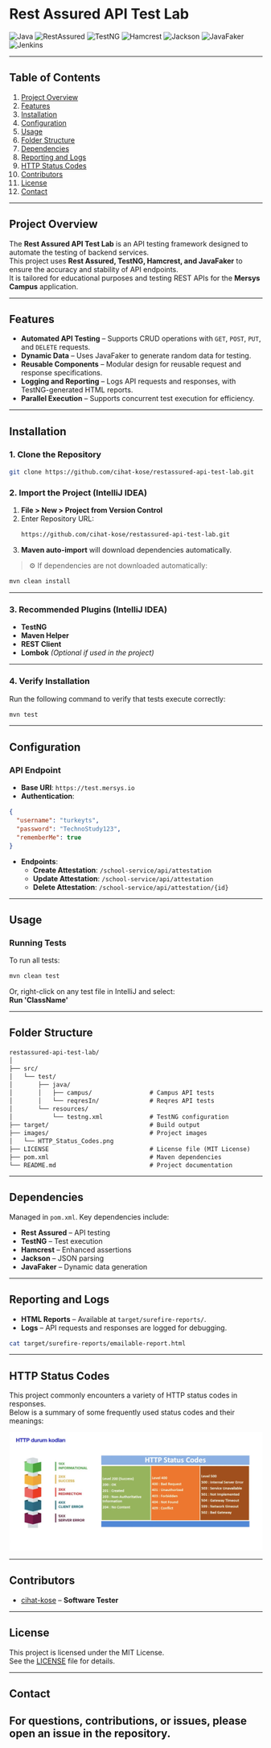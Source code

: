 # Rest Assured API Test Lab

![Java](https://img.shields.io/badge/Java-ED8B00?style=for-the-badge&logo=java&logoColor=white)
![RestAssured](https://img.shields.io/badge/RestAssured-6DB33F?style=for-the-badge&logo=java&logoColor=white)
![TestNG](https://img.shields.io/badge/TestNG-FF7300?style=for-the-badge&logo=testng&logoColor=white)
![Hamcrest](https://img.shields.io/badge/Hamcrest-655c83?style=for-the-badge)
![Jackson](https://img.shields.io/badge/Jackson-ff9933?style=for-the-badge)
![JavaFaker](https://img.shields.io/badge/JavaFaker-3b5b3f?style=for-the-badge)
![Jenkins](https://img.shields.io/badge/Jenkins-D24939?style=for-the-badge&logo=jenkins&logoColor=white)

---

## Table of Contents
1. [Project Overview](#project-overview)
2. [Features](#features)
3. [Installation](#installation)
4. [Configuration](#configuration)
5. [Usage](#usage)
6. [Folder Structure](#folder-structure)
7. [Dependencies](#dependencies)
8. [Reporting and Logs](#reporting-and-logs)
9. [HTTP Status Codes](#http-status-codes)
10. [Contributors](#contributors)
11. [License](#license)
12. [Contact](#contact)

---

## Project Overview
The **Rest Assured API Test Lab** is an API testing framework designed to automate the testing of backend services.  
This project uses **Rest Assured, TestNG, Hamcrest, and JavaFaker** to ensure the accuracy and stability of API endpoints.  
It is tailored for educational purposes and testing REST APIs for the **Mersys Campus** application.

---

## Features
- **Automated API Testing** – Supports CRUD operations with `GET`, `POST`, `PUT`, and `DELETE` requests.  
- **Dynamic Data** – Uses JavaFaker to generate random data for testing.  
- **Reusable Components** – Modular design for reusable request and response specifications.  
- **Logging and Reporting** – Logs API requests and responses, with TestNG-generated HTML reports.  
- **Parallel Execution** – Supports concurrent test execution for efficiency.  

---

## Installation
### 1. Clone the Repository
```bash
git clone https://github.com/cihat-kose/restassured-api-test-lab.git
```

### 2. Import the Project (IntelliJ IDEA)
1. **File > New > Project from Version Control**  
2. Enter Repository URL:  
   ```bash
   https://github.com/cihat-kose/restassured-api-test-lab.git
   ```
3. **Maven auto-import** will download dependencies automatically.  

> ⚙️ If dependencies are not downloaded automatically:
```bash
mvn clean install
```

---

### 3. Recommended Plugins (IntelliJ IDEA)
- **TestNG**  
- **Maven Helper**  
- **REST Client**  
- **Lombok** *(Optional if used in the project)*  

---

### 4. Verify Installation
Run the following command to verify that tests execute correctly:  
```bash
mvn test
```

---

## Configuration
### API Endpoint
- **Base URI**: `https://test.mersys.io`  
- **Authentication**: 
```json
{
  "username": "turkeyts",
  "password": "TechnoStudy123",
  "rememberMe": true
}
```
- **Endpoints**:
  - **Create Attestation**: `/school-service/api/attestation`
  - **Update Attestation**: `/school-service/api/attestation`
  - **Delete Attestation**: `/school-service/api/attestation/{id}`

---

## Usage
### Running Tests
To run all tests:  
```bash
mvn clean test
```

Or, right-click on any test file in IntelliJ and select:  
**Run 'ClassName'**

---

## Folder Structure
```plaintext
restassured-api-test-lab/
│
├── src/
│   └── test/
│       ├── java/
│       │   ├── campus/                # Campus API tests
│       │   └── reqresIn/              # Reqres API tests
│       └── resources/
│           └── testng.xml             # TestNG configuration
├── target/                            # Build output
├── images/                            # Project images
│   └── HTTP_Status_Codes.png
├── LICENSE                            # License file (MIT License)
├── pom.xml                            # Maven dependencies
└── README.md                          # Project documentation
```

---

## Dependencies
Managed in `pom.xml`. Key dependencies include:  

- **Rest Assured** – API testing  
- **TestNG** – Test execution  
- **Hamcrest** – Enhanced assertions  
- **Jackson** – JSON parsing  
- **JavaFaker** – Dynamic data generation  

---

## Reporting and Logs
- **HTML Reports** – Available at `target/surefire-reports/`.  
- **Logs** – API requests and responses are logged for debugging.

```bash
cat target/surefire-reports/emailable-report.html
```

---

## HTTP Status Codes
This project commonly encounters a variety of HTTP status codes in responses.  
Below is a summary of some frequently used status codes and their meanings:

![HTTP Status Codes](./images/HTTP_Status_Codes.png)

---

## Contributors
- [cihat-kose](https://github.com/cihat-kose) – **Software Tester**  

---

## License
This project is licensed under the MIT License.  
See the [LICENSE](LICENSE) file for details.  

---

## Contact
For questions, contributions, or issues, please open an issue in the repository.  
---


